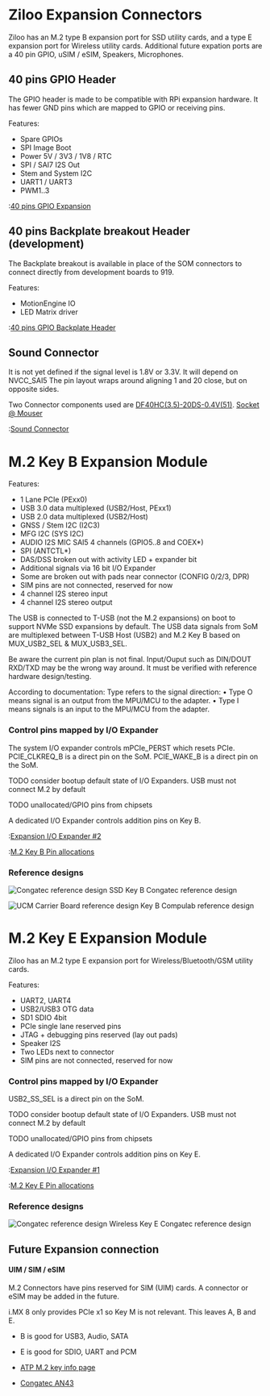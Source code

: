 # Ziloo Expansion Connectors

Ziloo has an M.2 type B expansion port for SSD utility cards, and a type E expansion port for Wireless utility cards.
Additional future expation ports are a 40 pin GPIO, uSIM / eSIM, Speakers, Microphones.


## 40 pins GPIO Header

The GPIO header is made to be compatible with RPi expansion hardware. It has fewer GND pins which are mapped to GPIO or receiving pins.

Features:

- Spare GPIOs
- SPI Image Boot
- Power 5V / 3V3 / 1V8 / RTC
- SPI / SAI7 I2S Out
- Stem and System I2C
- UART1 / UART3
- PWM1..3

:[40 pins GPIO Expansion](./pinouts/GPIO_HEADER.md)


## 40 pins Backplate breakout Header (development)

The Backplate breakout is available in place of the SOM connectors to connect directly from development boards to 919.

Features:

- MotionEngine IO
- LED Matrix driver

:[40 pins GPIO Backplate Header](./pinouts/BACK_GPIO_HEADER.md)


## Sound Connector

It is not yet defined if the signal level is 1.8V or 3.3V. It will depend on NVCC_SAI5
The pin layout wraps around aligning 1 and 20 close, but on opposite sides.

Two Connector components used are [DF40HC(3.5)-20DS-0.4V(51)](https://www.hirose.com/en/product/p/CL0684-4188-0-51). [Socket @ Mouser](https://www.mouser.ch/ProductDetail/Hirose-Connector/DF40HC35-20DS-04V51?qs=sGAEpiMZZMtJbfcMcIM8CC3aG3XFbLOWRtCXQ0n%252BY5Y%3D)

:[Sound Connector](./pinouts/SOUND_CONNECTOR.md)


# M.2 Key B Expansion Module

Features:

- 1 Lane PCIe (PExx0)
- USB 3.0 data multiplexed (USB2/Host, PExx1)
- USB 2.0 data multiplexed (USB2/Host)
- GNSS / Stem I2C (I2C3)
- MFG I2C (SYS I2C)
- AUDIO I2S MIC SAI5 4 channels (GPIO5..8 and COEX*)
- SPI (ANTCTL*)
- DAS/DSS broken out with activity LED + expander bit
- Additional signals via 16 bit I/O Expander
- Some are broken out with pads near connector (CONFIG 0/2/3, DPR)
- SIM pins are not connected, reserved for now
- 4 channel I2S stereo input
- 4 channel I2S stereo output


The USB is connected to T-USB (not the M.2 expansions) on boot to support NVMe SSD expansions by default.
The USB data signals from SoM are multiplexed between T-USB Host (USB2) and M.2 Key B based on MUX_USB2_SEL & MUX_USB3_SEL.

Be aware the current pin plan is not final. Input/Ouput such as DIN/DOUT RXD/TXD may be the wrong way around.
It must be verified with reference hardware design/testing.

According to documentation: Type refers to the signal direction:
• Type O means signal is an output from the MPU/MCU to the adapter. 
• Type I means signals is an input to the MPU/MCU from the adapter.


### Control pins mapped by I/O Expander

The system I/O expander controls mPCIe_PERST which resets PCIe.
PCIE_CLKREQ_B is a direct pin on the SoM.
PCIE_WAKE_B is a direct pin on the SoM. 


TODO consider bootup default state of I/O Expanders. USB must not connect M.2 by default

TODO unallocated/GPIO pins from chipsets

A dedicated I/O Expander controls addition pins on Key B.

:[Expansion I/O Expander #2](./pinouts/I2C_EXPANDER_2.md)

:[M.2 Key B Pin allocations](./pinouts/M2_KEY_B_CONNECTOR.md)


### Reference designs

![Congatec reference design SSD Key B](./refs/AM43-M2-SSD-reference-design.png)
Congatec reference design

![UCM Carrier Board reference design Key B](./refs/UCM-M2-KeyB-reference-design.png)
Compulab reference design



# M.2 Key E Expansion Module

Ziloo has an M.2 type E expansion port for Wireless/Bluetooth/GSM utility cards.

Features:

- UART2, UART4
- USB2/USB3 OTG data 
- SD1 SDIO 4bit
- PCIe single lane reserved pins
- JTAG + debugging pins reserved (lay out pads)
- Speaker I2S
- Two LEDs next to connector
- SIM pins are not connected, reserved for now


### Control pins mapped by I/O Expander

USB2_SS_SEL is a direct pin on the SoM.

TODO consider bootup default state of I/O Expanders. USB must not connect M.2 by default

TODO unallocated/GPIO pins from chipsets

A dedicated I/O Expander controls addition pins on Key E.

:[Expansion I/O Expander #1](./pinouts/I2C_EXPANDER_1.md)

:[M.2 Key E Pin allocations](./pinouts/M2_KEY_E_CONNECTOR.md)


### Reference designs

![Congatec reference design Wireless Key E](./refs/AM43-M2-wireless-reference-design.png)
Congatec reference design


## Future Expansion connection

#### UIM / SIM / eSIM

M.2 Connectors have pins reserved for SIM (UIM) cards. A connector or eSIM may be added in the future.

i.MX 8 only provides PCIe x1 so Key M is not relevant. This leaves A, B and E.

- B is good for USB3, Audio, SATA
- E is good for SDIO, UART and PCM

- [ATP M.2 key info page](https://www.atpinc.com/blog/what-is-m.2-M-B-BM-key-socket-3)
- [Congatec AN43](https://www.congatec.com/fileadmin/user_upload/Documents/Application_Notes/AN43_M.2_Pinout_Descriptions_and_Reference_Designs.pdf)
 

